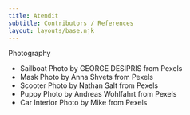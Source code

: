 ```yaml
---
title: Atendit
subtitle: Contributors / References
layout: layouts/base.njk
---
```


Photography

* Sailboat Photo by GEORGE DESIPRIS from Pexels
* Mask Photo by Anna Shvets from Pexels
* Scooter Photo by Nathan Salt from Pexels
* Puppy Photo by Andreas Wohlfahrt from Pexels
* Car Interior Photo by Mike from Pexels
